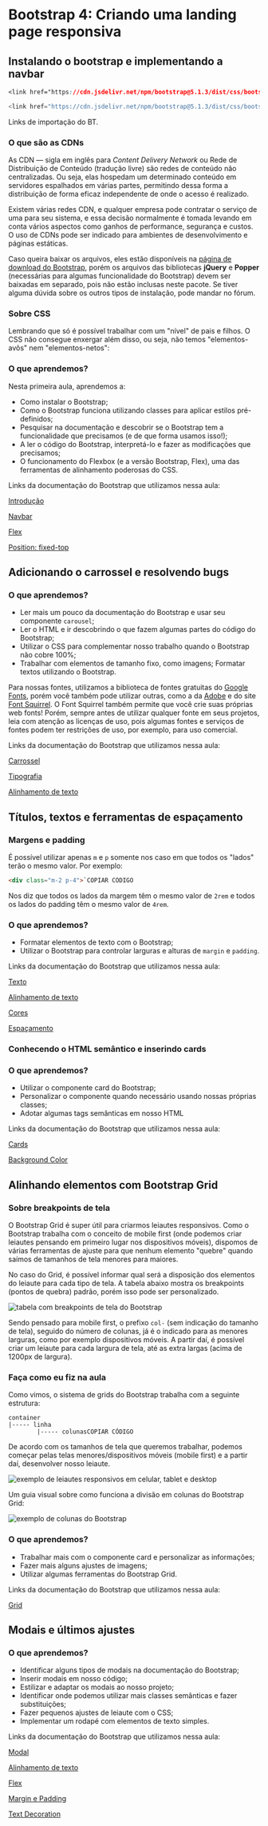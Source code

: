 # **Bootstrap 4: Criando uma landing page responsiva**

## Instalando o bootstrap e implementando a navbar

```css
<link href="https://cdn.jsdelivr.net/npm/bootstrap@5.1.3/dist/css/bootstrap.min.css" rel="stylesheet" integrity="sha384-1BmE4kWBq78iYhFldvKuhfTAU6auU8tT94WrHftjDbrCEXSU1oBoqyl2QvZ6jIW3" crossorigin="anonymous">
```

```js
<link href="https://cdn.jsdelivr.net/npm/bootstrap@5.1.3/dist/css/bootstrap.min.css" rel="stylesheet" integrity="sha384-1BmE4kWBq78iYhFldvKuhfTAU6auU8tT94WrHftjDbrCEXSU1oBoqyl2QvZ6jIW3" crossorigin="anonymous">
```

Links de importação do BT.

### **O que são as CDNs**

As CDN — sigla em inglês para *Content Delivery Network* ou Rede de Distribuição de Conteúdo (tradução livre) são redes de conteúdo não centralizadas. Ou seja, elas hospedam um determinado conteúdo em servidores espalhados em várias partes, permitindo dessa forma a distribuição de forma eficaz independente de onde o acesso é realizado.

Existem várias redes CDN, e qualquer empresa pode contratar o serviço de uma para seu sistema, e essa decisão normalmente é tomada levando em conta vários aspectos como ganhos de performance, segurança e custos. O uso de CDNs pode ser indicado para ambientes de desenvolvimento e páginas estáticas.

Caso queira baixar os arquivos, eles estão disponíveis na [página de download do Bootstrap](https://github.com/twbs/bootstrap/releases/download/v4.1.3/bootstrap-4.1.3-dist.zip), porém os arquivos das bibliotecas **jQuery** e **Popper** (necessárias para algumas funcionalidade do Bootstrap) devem ser baixadas em separado, pois não estão inclusas neste pacote. Se tiver alguma dúvida sobre os outros tipos de instalação, pode mandar no fórum.

### Sobre CSS

Lembrando que só é possível trabalhar com um "nível" de pais e filhos. O CSS não consegue enxergar além disso, ou seja, não temos "elementos-avôs" nem "elementos-netos":

### **O que aprendemos?**

Nesta primeira aula, aprendemos a:

- Como instalar o Bootstrap;
- Como o Bootstrap funciona utilizando classes para aplicar estilos pré-definidos;
- Pesquisar na documentação e descobrir se o Bootstrap tem a funcionalidade que precisamos (e de que forma usamos isso!);
- A ler o código do Bootstrap, interpretá-lo e fazer as modificações que precisamos;
- O funcionamento do Flexbox (e a versão Bootstrap, Flex), uma das ferramentas de alinhamento poderosas do CSS.

Links da documentação do Bootstrap que utilizamos nessa aula:

[Introdução](https://getbootstrap.com/docs/4.3/getting-started/introduction/)

[Navbar](https://getbootstrap.com/docs/4.3/components/navbar/)

[Flex](https://getbootstrap.com/docs/4.3/utilities/flex/)

[Position: fixed-top](https://getbootstrap.com/docs/4.3/utilities/position/#fixed-top)



## Adicionando o carrossel e resolvendo bugs

### **O que aprendemos?**

- Ler mais um pouco da documentação do Bootstrap e usar seu componente `carousel`;
- Ler o HTML e ir descobrindo o que fazem algumas partes do código do Bootstrap;
- Utilizar o CSS para complementar nosso trabalho quando o Bootstrap não cobre 100%;
- Trabalhar com elementos de tamanho fixo, como imagens; Formatar textos utilizando o Bootstrap.

Para nossas fontes, utilizamos a biblioteca de fontes gratuitas do [Google Fonts](https://fonts.google.com/), porém você também pode utilizar outras, como a da [Adobe](https://edgewebfonts.adobe.com/) e do site [Font Squirrel](https://www.fontsquirrel.com/). O Font Squirrel também permite que você crie suas próprias web fonts! Porém, sempre antes de utilizar qualquer fonte em seus projetos, leia com atenção as licenças de uso, pois algumas fontes e serviços de fontes podem ter restrições de uso, por exemplo, para uso comercial.

Links da documentação do Bootstrap que utilizamos nessa aula:

[Carrossel](https://getbootstrap.com/docs/4.3/components/carousel/)

[Tipografia](https://getbootstrap.com/docs/4.3/content/typography/)

[Alinhamento de texto](https://getbootstrap.com/docs/4.3/utilities/text/#text-alignment)

## Títulos, textos e ferramentas de espaçamento

### **Margens e padding**

É possível utilizar apenas `m` e `p` somente nos caso em que todos os "lados" terão o mesmo valor. Por exemplo:

```html
<div class="m-2 p-4">`COPIAR CÓDIGO
```

Nos diz que todos os lados da margem têm o mesmo valor de `2rem` e todos os lados do padding têm o mesmo valor de `4rem`.

### **O que aprendemos?**

- Formatar elementos de texto com o Bootstrap;
- Utilizar o Bootstrap para controlar larguras e alturas de `margin` e `padding`.

Links da documentação do Bootstrap que utilizamos nessa aula:

[Texto](https://getbootstrap.com/docs/4.3/utilities/text/)

[Alinhamento de texto](https://getbootstrap.com/docs/4.3/utilities/text/#text-alignment)

[Cores](https://getbootstrap.com/docs/4.3/utilities/colors/)

[Espaçamento](https://getbootstrap.com/docs/4.3/utilities/spacing/)



### Conhecendo o HTML semântico e inserindo cards

###  **O que aprendemos?**

- Utilizar o componente card do Bootstrap;
- Personalizar o componente quando necessário usando nossas próprias classes;
- Adotar algumas tags semânticas em nosso HTML

Links da documentação do Bootstrap que utilizamos nessa aula:

[Cards](https://getbootstrap.com/docs/4.3/components/card/)

[Background Color](https://getbootstrap.com/docs/4.3/utilities/colors/#background-color)



## Alinhando elementos com Bootstrap Grid

### **Sobre breakpoints de tela**



O Bootstrap Grid é super útil para criarmos leiautes responsivos. Como o Bootstrap trabalha com o conceito de mobile first (onde podemos criar leiautes pensando em primeiro lugar nos dispositivos móveis), dispomos de várias ferramentas de ajuste para que nenhum elemento "quebre" quando saímos de tamanhos de tela menores para maiores.

No caso do Grid, é possível informar qual será a disposição dos elementos do leiaute para cada tipo de tela. A tabela abaixo mostra os breakpoints (pontos de quebra) padrão, porém isso pode ser personalizado.

![tabela com breakpoints de tela do Bootstrap](https://caelum-online-public.s3.amazonaws.com/1116-bootstrap4/05/breakpoints.png)

Sendo pensado para mobile first, o prefixo `col-` (sem indicação do tamanho de tela), seguido do número de colunas, já é o indicado para as menores larguras, como por exemplo dispositivos móveis. A partir daí, é possível criar um leiaute para cada largura de tela, até as extra largas (acima de 1200px de largura).



### **Faça como eu fiz na aula**



Como vimos, o sistema de grids do Bootstrap trabalha com a seguinte estrutura:

```
container 
|----- linha
        |----- colunasCOPIAR CÓDIGO
```

De acordo com os tamanhos de tela que queremos trabalhar, podemos começar pelas telas menores/dispositivos móveis (mobile first) e a partir daí, desenvolver nosso leiaute.

![exemplo de leiautes responsivos em celular, tablet e desktop](https://caelum-online-public.s3.amazonaws.com/1116-bootstrap4/05/telas-responsivas.png)

Um guia visual sobre como funciona a divisão em colunas do Bootstrap Grid:

![exemplo de colunas do Bootstrap](https://caelum-online-public.s3.amazonaws.com/1116-bootstrap4/05/bootstrap-grid.png)

### **O que aprendemos?**

- Trabalhar mais com o componente card e personalizar as informações;
- Fazer mais alguns ajustes de imagens;
- Utilizar algumas ferramentas do Bootstrap Grid.

Links da documentação do Bootstrap que utilizamos nessa aula:

[Grid](https://getbootstrap.com/docs/4.3/layout/grid/)

## Modais e últimos ajustes

### **O que aprendemos?**

- Identificar alguns tipos de modais na documentação do Bootstrap;
- Inserir modais em nosso código;
- Estilizar e adaptar os modais ao nosso projeto;
- Identificar onde podemos utilizar mais classes semânticas e fazer substituições;
- Fazer pequenos ajustes de leiaute com o CSS;
- Implementar um rodapé com elementos de texto simples.

Links da documentação do Bootstrap que utilizamos nessa aula:

[Modal](https://getbootstrap.com/docs/4.3/components/modal/)

[Alinhamento de texto](https://getbootstrap.com/docs/4.3/utilities/text/#text-alignment)

[Flex](https://getbootstrap.com/docs/4.3/utilities/flex/)

[Margin e Padding](https://getbootstrap.com/docs/4.3/layout/utilities-for-layout/#margin-and-padding)

[Text Decoration](https://getbootstrap.com/docs/4.3/utilities/text/#text-decoration)




